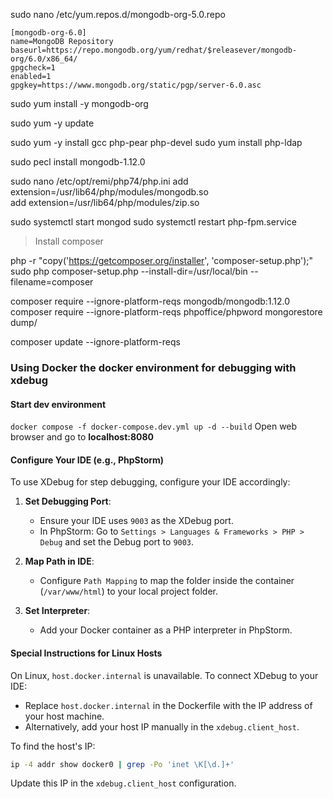 sudo nano /etc/yum.repos.d/mongodb-org-5.0.repo

    [mongodb-org-6.0]
    name=MongoDB Repository
    baseurl=https://repo.mongodb.org/yum/redhat/$releasever/mongodb-org/6.0/x86_64/
    gpgcheck=1
    enabled=1
    gpgkey=https://www.mongodb.org/static/pgp/server-6.0.asc



sudo yum install -y mongodb-org

sudo yum -y update

sudo yum -y install gcc php-pear php-devel
sudo yum install php-ldap

sudo pecl install mongodb-1.12.0


sudo nano /etc/opt/remi/php74/php.ini
    add extension=/usr/lib64/php/modules/mongodb.so   
    add extension=/usr/lib64/php/modules/zip.so   

sudo systemctl start mongod
sudo systemctl restart php-fpm.service

> Install composer

php -r "copy('https://getcomposer.org/installer', 'composer-setup.php');"
sudo php composer-setup.php --install-dir=/usr/local/bin --filename=composer

composer require --ignore-platform-reqs mongodb/mongodb:1.12.0
composer require --ignore-platform-reqs phpoffice/phpword
mongorestore  dump/

composer update --ignore-platform-reqs

### Using Docker the docker environment for debugging with xdebug
#### Start dev environment
`docker compose -f docker-compose.dev.yml up -d --build`
Open web browser and go to **localhost:8080**

#### Configure Your IDE (e.g., PhpStorm)
To use XDebug for step debugging, configure your IDE accordingly:
1. **Set Debugging Port**:
    - Ensure your IDE uses `9003` as the XDebug port.
    - In PhpStorm: Go to `Settings > Languages & Frameworks > PHP > Debug` and set the Debug port to `9003`.

2. **Map Path in IDE**:
    - Configure `Path Mapping` to map the folder inside the container (`/var/www/html`) to your local project folder.

3. **Set Interpreter**:
    - Add your Docker container as a PHP interpreter in PhpStorm.

#### Special Instructions for Linux Hosts
On Linux, `host.docker.internal` is unavailable. To connect XDebug to your IDE:
- Replace `host.docker.internal` in the Dockerfile with the IP address of your host machine.
- Alternatively, add your host IP manually in the `xdebug.client_host`.

To find the host's IP:
``` bash
ip -4 addr show docker0 | grep -Po 'inet \K[\d.]+'
```
Update this IP in the `xdebug.client_host` configuration.

